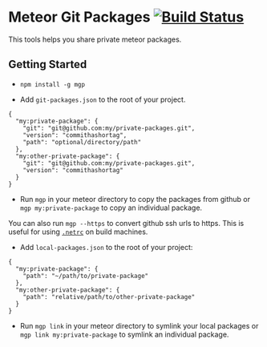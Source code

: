 # Meteor Git Packages [![Build Status](https://travis-ci.org/DispatchMe/mgp.svg?branch=master)](https://travis-ci.org/DispatchMe/mgp)

This tools helps you share private meteor packages.

## Getting Started

- `npm install -g mgp`

- Add `git-packages.json` to the root of your project.

````
{
  "my:private-package": {
    "git": "git@github.com:my/private-packages.git",
    "version": "commithashortag",
    "path": "optional/directory/path"
  },
  "my:other-private-package": {
    "git": "git@github.com:my/private-packages.git",
    "version": "commithashortag"
  }
}
````

- Run `mgp` in your meteor directory to copy the packages from github or `mgp my:private-package` to copy an individual package.

You can also run `mgp --https` to convert github ssh urls to https. This is useful for using [`.netrc`](https://gist.github.com/jperl/91f32a37dc1c12c48ad8) on build machines.

- Add `local-packages.json` to the root of your project:

````
{
  "my:private-package": {
    "path": "~/path/to/private-package"
  },
  "my:other-private-package": {
    "path": "relative/path/to/other-private-package"
  }
}
````

- Run `mgp link` in your meteor directory to symlink your local packages or `mgp link my:private-package` to symlink an individual package.
